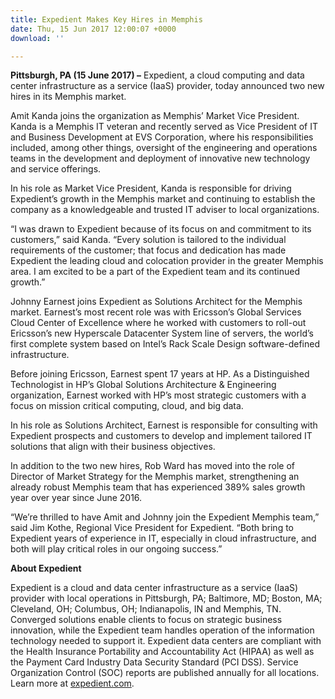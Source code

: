 ```yaml
---
title: Expedient Makes Key Hires in Memphis
date: Thu, 15 Jun 2017 12:00:07 +0000
download: ''

---
```

**Pittsburgh, PA (15 June 2017) –** Expedient, a cloud computing and data center infrastructure as a service (IaaS) provider, today announced two new hires in its Memphis market. 

Amit Kanda joins the organization as Memphis’ Market Vice President. Kanda is a Memphis IT veteran and recently served as Vice President of IT and Business Development at EVS Corporation, where his responsibilities included, among other things, oversight of the engineering and operations teams in the development and deployment of innovative new technology and service offerings. 

In his role as Market Vice President, Kanda is responsible for driving Expedient’s growth in the Memphis market and continuing to establish the company as a knowledgeable and trusted IT adviser to local organizations. 

“I was drawn to Expedient because of its focus on and commitment to its customers,” said Kanda. “Every solution is tailored to the individual requirements of the customer; that focus and dedication has made Expedient the leading cloud and colocation provider in the greater Memphis area. I am excited to be a part of the Expedient team and its continued growth.” 

Johnny Earnest joins Expedient as Solutions Architect for the Memphis market. Earnest’s most recent role was with Ericsson’s Global Services Cloud Center of Excellence where he worked with customers to roll-out Ericsson’s new Hyperscale Datacenter System line of servers, the world’s first complete system based on Intel’s Rack Scale Design software-defined infrastructure. 

Before joining Ericsson, Earnest spent 17 years at HP. As a Distinguished Technologist in HP’s Global Solutions Architecture & Engineering organization, Earnest worked with HP’s most strategic customers with a focus on mission critical computing, cloud, and big data. 

In his role as Solutions Architect, Earnest is responsible for consulting with Expedient prospects and customers to develop and implement tailored IT solutions that align with their business objectives. 

In addition to the two new hires, Rob Ward has moved into the role of Director of Market Strategy for the Memphis market, strengthening an already robust Memphis team that has experienced 389% sales growth year over year since June 2016. 

“We’re thrilled to have Amit and Johnny join the Expedient Memphis team,” said Jim Kothe, Regional Vice President for Expedient. “Both bring to Expedient years of experience in IT, especially in cloud infrastructure, and both will play critical roles in our ongoing success.” 

**About Expedient** 

Expedient is a cloud and data center infrastructure as a service (IaaS) provider with local operations in Pittsburgh, PA; Baltimore, MD; Boston, MA; Cleveland, OH; Columbus, OH; Indianapolis, IN and Memphis, TN. Converged solutions enable clients to focus on strategic business innovation, while the Expedient team handles operation of the information technology needed to support it. Expedient data centers are compliant with the Health Insurance Portability and Accountability Act (HIPAA) as well as the Payment Card Industry Data Security Standard (PCI DSS). Service Organization Control (SOC) reports are published annually for all locations. Learn more at [expedient.com](https://www.expedient.com).